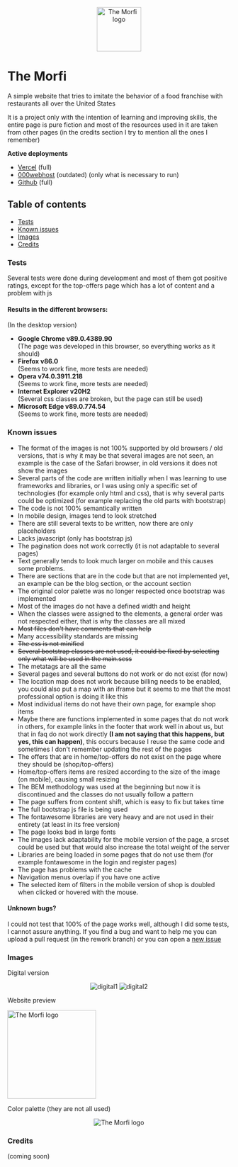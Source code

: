 
<p align="center">
  <a href="https://morfi.vercel.app/">
    <img src="https://i.imgur.com/cDNjn1M.png" alt="The Morfi logo" height="100">
  </a>
</p>

# The Morfi
A simple website that tries to imitate the behavior of a food franchise with restaurants all over the United States

It is a project only with the intention of learning and improving skills, the entire page is pure fiction and most of the resources used in it are taken from other pages (in the credits section I try to mention all the ones I remember)

<strong>Active deployments</strong>
* [Vercel](https://morfi.vercel.app/) (full)
* [000webhost](https://the-morfi.000webhostapp.com/) (outdated) (only what is necessary to run)
* [Github](https://arguel.github.io/morfi/) (full)

## Table of contents

- [Tests](#tests)
- [Known issues](#known-issues)
- [Images](#images)
- [Credits](#credits)

### Tests
Several tests were done during development and most of them got positive ratings, except for the top-offers page which has a lot of content and a problem with js

#### Results in the different browsers:
(In the desktop version)
* <b>Google Chrome v89.0.4389.90<br></b>
(The page was developed in this browser, so everything works as it should)
* <b>Firefox v86.0<br></b>
(Seems to work fine, more tests are needed)
* <b>Opera v74.0.3911.218<br></b>
(Seems to work fine, more tests are needed)
* <b>Internet Explorer v20H2<br></b>
(Several css classes are broken, but the page can still be used)
* <b>Microsoft Edge v89.0.774.54<br></b>
(Seems to work fine, more tests are needed)

### Known issues

* The format of the images is not 100% supported by old browsers / old versions, that is why it may be that several images are not seen, an example is the case of the Safari browser, in old versions it does not show the images
* Several parts of the code are written initially when I was learning to use frameworks and libraries, or I was using only a specific set of technologies (for example only html and css), that is why several parts could be optimized (for example replacing the old parts with bootstrap)
* The code is not 100% semantically written
* In mobile design, images tend to look stretched
* There are still several texts to be written, now there are only placeholders
* Lacks javascript (only has bootstrap js)
* The pagination does not work correctly (it is not adaptable to several pages)
* Text generally tends to look much larger on mobile and this causes some problems.
* There are sections that are in the code but that are not implemented yet, an example can be the blog section, or the account section
* The original color palette was no longer respected once bootstrap was implemented
* Most of the images do not have a defined width and height
* When the classes were assigned to the elements, a general order was not respected either, that is why the classes are all mixed
* ~~Most files don't have comments that can help~~
* Many accessibility standards are missing
* ~~The css is not minified~~
* ~~Several bootstrap classes are not used, it could be fixed by selecting only what will be used in the main.scss~~
* The metatags are all the same
* Several pages and several buttons do not work or do not exist (for now)
* The location map does not work because billing needs to be enabled, you could also put a map with an iframe but it seems to me that the most professional option is doing it like this
* Most individual items do not have their own page, for example shop items
* Maybe there are functions implemented in some pages that do not work in others, for example links in the footer that work well in about us, but that in faq do not work directly <strong>(I am not saying that this happens, but yes, this can happen)</strong>, this occurs because I reuse the same code and sometimes I don't remember updating the rest of the pages
* The offers that are in home/top-offers do not exist on the page where they should be (shop/top-offers)
* Home/top-offers items are resized according to the size of the image (on mobile), causing small resizing
* The BEM methodology was used at the beginning but now it is discontinued and the classes do not usually follow a pattern
* The page suffers from content shift, which is easy to fix but takes time
* The full bootstrap js file is being used
* The fontawesome libraries are very heavy and are not used in their entirety (at least in its free version)
* The page looks bad in large fonts
* The images lack adaptability for the mobile version of the page, a srcset could be used but that would also increase the total weight of the server
* Libraries are being loaded in some pages that do not use them (for example fontawesome in the login and register pages)
* The page has problems with the cache
* Navigation menus overlap if you have one active
* The selected item of filters in the mobile version of shop is doubled when clicked or hovered with the mouse.

#### Unknown bugs?

I could not test that 100% of the page works well, although I did some tests, I cannot assure anything. If you find a bug and want to help me you can upload a pull request (in the rework branch) or you can open a [new issue](https://github.com/Arguel/morfi/issues/new)

### Images
Digital version
<p align="center">
    <img src="https://i.imgur.com/ntUXogN.png" alt="digital1">
    <img src="https://i.imgur.com/heFQlBe.png" alt="digital2">
</p>
Website preview
<p><img src="https://i.imgur.com/8HtUPWY.png" alt="The Morfi logo" height="200"></p>
Color palette (they are not all used)
<p align="center"><img src="https://i.imgur.com/hTmoHQk.png" alt="The Morfi logo"></p>

### Credits
(coming soon)

